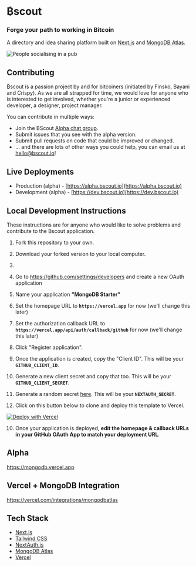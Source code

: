 # ₿scout
### Forge your path to working in Bitcoin

A directory and idea sharing platform built on [Next.js](https://nextjs.org/) and [MongoDB Atlas](https://www.mongodb.com/atlas/database).

![People socialising in a pub](https://www.bscout.io/content/images/size/w960/2024/01/568791_Vibrant-painting-of-young-and-middle-aged-men-and-_xl-1024-v1-0.png)

## Contributing
₿scout is a passion project by and for bitcoiners (initiated by Finsko, Bayani and Crispy). As we are all strapped for time, we would love for anyone who is interested to get involved, whether you're a junior or experienced developer, a designer, project manager.

You can contribute in multiple ways:
- Join the BScout [Alpha chat group](https://t.me/BSCOUTio).
- Submit issues that you see with the alpha version.
- Submit pull requests on code that could be improved or changed.
- ... and there are lots of other ways you could help, you can email us at [hello@bscout.io](mailto:hello@bsout.io)!

## Live Deployments
- Production (alpha) - [https://alpha.bscout.io](https://alpha.bscout.io)
- Development (alpha) - [https://dev.bscout.io](https://dev.bscout.io)

## Local Development Instructions
These instructions are for anyone who would like to solve problems and contribute to the Bscout application.

1. Fork this repository to your own.
2. Download your forked version to your local computer.
3. 

1. Go to https://github.com/settings/developers and create a new OAuth application
2. Name your application **"MongoDB Starter"**
3. Set the homepage URL to **`https://vercel.app`** for now (we'll change this later)
4. Set the authorization callback URL to **`https://vercel.app/api/auth/callback/github`** for now (we'll change this later)
5. Click "Register application".
6. Once the application is created, copy the "Client ID". This will be your **`GITHUB_CLIENT_ID`**.
7. Generate a new client secret and copy that too. This will be your **`GITHUB_CLIENT_SECRET`**.
8. Generate a random secret [here](https://generate-secret.vercel.app/32). This will be your **`NEXTAUTH_SECRET`**.
9. Click on this button below to clone and deploy this template to Vercel.

[![Deploy with Vercel](https://vercel.com/button)](https://vercel.com/new/clone?repository-url=https%3A%2F%2Fgithub.com%2Fvercel%2Fmongodb-starter&project-name=mongodb-nextjs&repository-name=mongodb-nextjs&demo-title=MongoDB%20Developer%20Directory&demo-description=Log%20in%20with%20GitHub%20to%20create%20a%20directory%20of%20contacts.&demo-url=https%3A%2F%2Fmongodb.vercel.app%2F&demo-image=https%3A%2F%2Fmongodb.vercel.app%2Fog.png&integration-ids=oac_jnzmjqM10gllKmSrG0SGrHOH&env=GITHUB_CLIENT_ID,GITHUB_CLIENT_SECRET,NEXTAUTH_SECRET&envDescription=Instructions%20on%20how%20to%20configure%20these%20env%20vars:&envLink=https://github.com/vercel/mongodb-starter/blob/main/.env.example)

10. Once your application is deployed, **edit the homepage & callback URLs in your GitHub OAuth App to match your deployment URL**.

## Alpha

https://mongodb.vercel.app

## Vercel + MongoDB Integration

https://vercel.com/integrations/mongodbatlas

## Tech Stack

- [Next.js](https://nextjs.org/)
- [Tailwind CSS](https://tailwindcss.com/)
- [NextAuth.js](https://next-auth.js.org/)
- [MongoDB Atlas](https://www.mongodb.com/atlas/database)
- [Vercel](https://vercel.com/)
